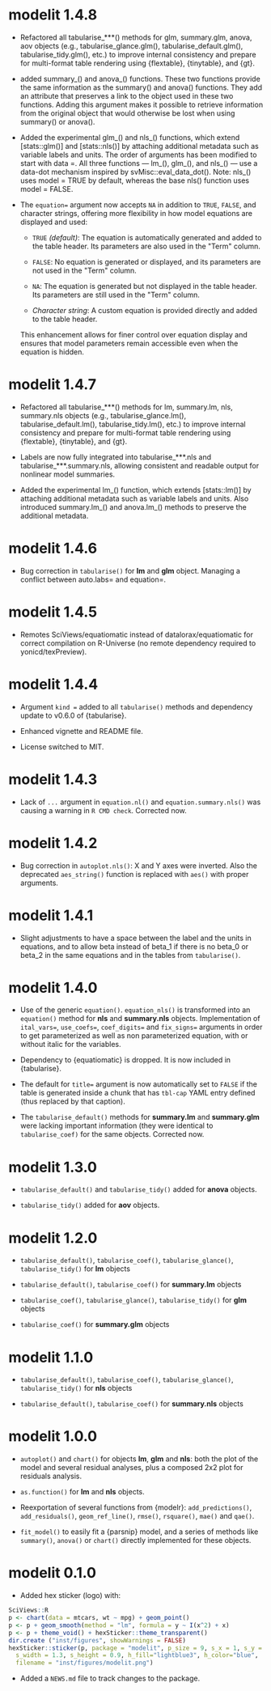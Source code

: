 # modelit 1.4.8

-   Refactored all tabularise\_\*\*\*() methods for glm, summary.glm, anova, aov objects (e.g., tabularise_glance.glm(), tabularise_default.glm(), tabularise_tidy.glm(), etc.) to improve internal consistency and prepare for multi-format table rendering using {flextable}, {tinytable}, and {gt}.

-   added summary\_() and anova\_() functions. These two functions provide the same information as the summary() and anova() functions. They add an attribute that preserves a link to the object used in these two functions. Adding this argument makes it possible to retrieve information from the original object that would otherwise be lost when using summary() or anova().

-   Added the experimental glm\_() and nls\_() functions, which extend [stats::glm()] and [stats::nls()] by attaching additional metadata such as variable labels and units. The order of arguments has been modified to start with data =. All three functions — lm\_(), glm\_(), and nls\_() — use a data-dot mechanism inspired by svMisc::eval_data_dot(). Note: nls\_() uses model = TRUE by default, whereas the base nls() function uses model = FALSE.

-   The `equation=` argument now accepts `NA` in addition to `TRUE`, `FALSE`, and character strings, offering more flexibility in how model equations are displayed and used:

    -   `TRUE` *(default)*: The equation is automatically generated and added to the table header. Its parameters are also used in the "Term" column.

    -   `FALSE`: No equation is generated or displayed, and its parameters are not used in the "Term" column.

    -   `NA`: The equation is generated but not displayed in the table header. Its parameters are still used in the "Term" column.

    -   *Character string*: A custom equation is provided directly and added to the table header.

    This enhancement allows for finer control over equation display and ensures that model parameters remain accessible even when the equation is hidden.

# modelit 1.4.7

-   Refactored all tabularise\_\*\*\*() methods for lm, summary.lm, nls, summary.nls objects (e.g., tabularise_glance.lm(), tabularise_default.lm(), tabularise_tidy.lm(), etc.) to improve internal consistency and prepare for multi-format table rendering using {flextable}, {tinytable}, and {gt}.

-   Labels are now fully integrated into tabularise\_\*\*\*.nls and tabularise\_\*\*\*.summary.nls, allowing consistent and readable output for nonlinear model summaries.

-   Added the experimental lm\_() function, which extends [stats::lm()] by attaching additional metadata such as variable labels and units. Also introduced summary.lm\_() and anova.lm\_() methods to preserve the additional metadata.

# modelit 1.4.6

-   Bug correction in `tabularise()` for **lm** and **glm** object. Managing a conflict between auto.labs= and equation=.

# modelit 1.4.5

-   Remotes SciViews/equatiomatic instead of datalorax/equatiomatic for correct compilation on R-Universe (no remote dependency required to yonicd/texPreview).

# modelit 1.4.4

-   Argument `kind =` added to all `tabularise()` methods and dependency update to v0.6.0 of {tabularise}.

-   Enhanced vignette and README file.

-   License switched to MIT.

# modelit 1.4.3

-   Lack of `...` argument in `equation.nl()` and `equation.summary.nls()` was causing a warning in `R CMD check`. Corrected now.

# modelit 1.4.2

-   Bug correction in `autoplot.nls()`: X and Y axes were inverted. Also the deprecated `aes_string()` function is replaced with `aes()` with proper arguments.

# modelit 1.4.1

-   Slight adjustments to have a space between the label and the units in equations, and to allow beta instead of beta_1 if there is no beta_0 or beta_2 in the same equations and in the tables from `tabularise()`.

# modelit 1.4.0

-   Use of the generic `equation()`. `equation_nls()` is transformed into an `equation()` method for **nls** and **summary.nls** objects. Implementation of `ital_vars=`, `use_coefs=`, `coef_digits=` and `fix_signs=` arguments in order to get parameterized as well as non parameterized equation, with or without italic for the variables.

-   Dependency to {equatiomatic} is dropped. It is now included in {tabularise}.

-   The default for `title=` argument is now automatically set to `FALSE` if the table is generated inside a chunk that has `tbl-cap` YAML entry defined (thus replaced by that caption).

-   The `tabularise_default()` methods for **summary.lm** and **summary.glm** were lacking important information (they were identical to `tabularise_coef)` for the same objects. Corrected now.

# modelit 1.3.0

-   `tabularise_default()` and `tabularise_tidy()` added for **anova** objects.

-   `tabularise_tidy()` added for **aov** objects.

# modelit 1.2.0

-   `tabularise_default()`, `tabularise_coef()`, `tabularise_glance()`, `tabularise_tidy()` for **lm** objects

-   `tabularise_default()`, `tabularise_coef()` for **summary.lm** objects

-   `tabularise_coef()`, `tabularise_glance()`, `tabularise_tidy()` for **glm** objects

-   `tabularise_coef()` for **summary.glm** objects

# modelit 1.1.0

-   `tabularise_default()`, `tabularise_coef()`, `tabularise_glance()`, `tabularise_tidy()` for **nls** objects

-   `tabularise_default()`, `tabularise_coef()` for **summary.nls** objects

# modelit 1.0.0

-   `autoplot()` and `chart()` for objects **lm**, **glm** and **nls**: both the plot of the model and several residual analyses, plus a composed 2x2 plot for residuals analysis.

-   `as.function()` for **lm** and **nls** objects.

-   Reexportation of several functions from {modelr}: `add_predictions()`, `add_residuals()`, `geom_ref_line()`, `rmse()`, `rsquare()`, `mae()` and `qae()`.

-   `fit_model()` to easily fit a {parsnip} model, and a series of methods like `summary()`, `anova()` or `chart()` directly implemented for these objects.

# modelit 0.1.0

-   Added hex sticker (logo) with:

``` r
SciViews::R
p <- chart(data = mtcars, wt ~ mpg) + geom_point()
p <- p + geom_smooth(method = "lm", formula = y ~ I(x^2) + x)
p <- p + theme_void() + hexSticker::theme_transparent()
dir.create ("inst/figures", showWarnings = FALSE)
hexSticker::sticker(p, package = "modelit", p_size = 9, s_x = 1, s_y = .75,
  s_width = 1.3, s_height = 0.9, h_fill="lightblue3", h_color="blue",
  filename = "inst/figures/modelit.png")
```

-   Added a `NEWS.md` file to track changes to the package.
